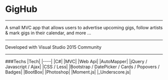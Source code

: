 # GigHub

---

A small MVC app that allows users to advertise upcoming gigs, follow artists & mark gigs in their calendar, and more ...

---

Developed with Visual Studio 2015 Community

---


###Techs
|Tech|
|----|
|C#|
|MVC|
|Web Api|
|AutoMapper|
|jQuery / Javascript / Ajax|
|CSS / Less|
|Bootstrap / DatePicker / Cards / Popovers / Badges|
|BootBox|
|Photoshop|
|Moment.js|
|_Underscore.js|

